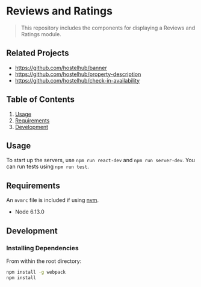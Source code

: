 # Reviews and Ratings

> This repository includes the components for displaying a Reviews and Ratings module. 

## Related Projects

  - https://github.com/hostelhub/banner
  - https://github.com/hostelhub/property-description
  - https://github.com/hostelhub/check-in-availability

## Table of Contents

1. [Usage](#Usage)
1. [Requirements](#Requirements)
1. [Development](#Development)

## Usage

To start up the servers, use ```npm run react-dev``` and ```npm run server-dev```. You can run tests using ```npm run test```.

## Requirements

An `nvmrc` file is included if using [nvm](https://github.com/creationix/nvm).

- Node 6.13.0
<!-- TODO- etc TODO -->

## Development

<!-- TODO TODO -->

### Installing Dependencies

From within the root directory:

```sh
npm install -g webpack
npm install
```